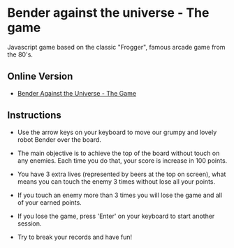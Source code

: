 # Bender against the universe - The game

Javascript game based on the classic "Frogger", famous arcade game from the 80's.

## Online Version

- [Bender Against the Universe - The Game](https://samm3r.github.io/bender-game/)

## Instructions

- Use the arrow keys on your keyboard to move our grumpy and lovely robot Bender over the board.

- The main objective is to achieve the top of the board without touch on any enemies. Each time you do that, your score is increase in 100 points.

- You have 3 extra lives (represented by beers at the top on screen), what means you can touch the enemy 3 times without lose all your points.

- If you touch an enemy more than 3 times you will lose the game and all of your earned points.

- If you lose the game, press 'Enter' on your keyboard to start another session.

- Try to break your records and have fun!
